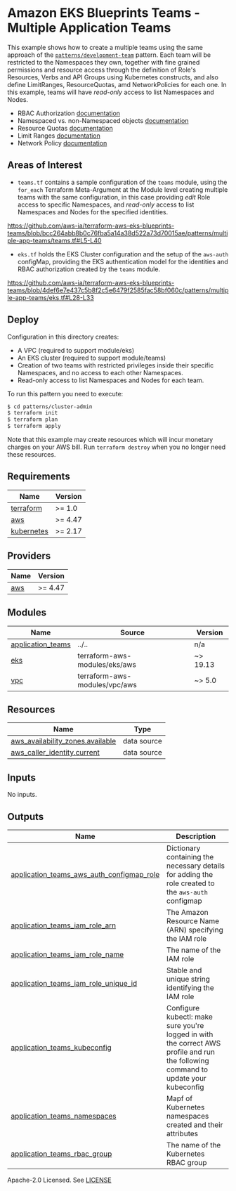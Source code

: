 # Amazon EKS Blueprints Teams - Multiple Application Teams

This example shows how to create a multiple teams using the same approach of the [`patterns/development-team`](https://github.com/aws-ia/terraform-aws-eks-blueprints-teams/tree/main/patterns/development-team) pattern. Each team will be restricted to the Namespaces they own, together with fine grained permissions and resource access through the definition of Role's Resources, Verbs and API Groups using Kubernetes constructs, and also define LimitRanges, ResourceQuotas, amd NetworkPolicies for each one. In this example, teams will have *read-only* access to list Namespaces and Nodes.

- RBAC Authorization [documentation](https://kubernetes.io/docs/reference/access-authn-authz/rbac/)
- Namespaced vs. non-Namespaced objects [documentation](https://kubernetes.io/docs/concepts/overview/working-with-objects/namespaces/#not-all-objects-are-in-a-namespace)
- Resource Quotas [documentation](https://kubernetes.io/docs/concepts/policy/resource-quotas/)
- Limit Ranges [documentation](https://kubernetes.io/docs/concepts/policy/limit-range/)
- Network Policy [documentation](https://kubernetes.io/docs/concepts/services-networking/network-policies/)

## Areas of Interest

- `teams.tf` contains a sample configuration of the `teams` module, using the `for_each` Terraform Meta-Argument at the Module level creating multiple teams with the same configuration, in this case providing *edit* Role access to specific Namespaces, and *read-only* access to list Namespaces and Nodes for the specified identities.

https://github.com/aws-ia/terraform-aws-eks-blueprints-teams/blob/bcc264abb8b0c76fba5a14a38d522a73d70015ae/patterns/multiple-app-teams/teams.tf#L5-L40

- `eks.tf` holds the EKS Cluster configuration and the setup of the `aws-auth` configMap, providing the EKS authentication model for the identities and RBAC authorization created by the `teams` module.

https://github.com/aws-ia/terraform-aws-eks-blueprints-teams/blob/4def6e7e437c5b8f2c5e6479f2585fac58bf060c/patterns/multiple-app-teams/eks.tf#L28-L33

## Deploy

Configuration in this directory creates:

- A VPC (required to support module/eks)
- An EKS cluster (required to support module/teams)
- Creation of two teams with restricted privileges inside their specific Namespaces, and no access to each other Namespaces.
- Read-only access to list Namespaces and Nodes for each team.

To run this pattern you need to execute:

```bash
$ cd patterns/cluster-admin
$ terraform init
$ terraform plan
$ terraform apply
```

Note that this example may create resources which will incur monetary charges on your AWS bill. Run `terraform destroy` when you no longer need these resources.

<!-- BEGINNING OF PRE-COMMIT-TERRAFORM DOCS HOOK -->
## Requirements

| Name | Version |
|------|---------|
| <a name="requirement_terraform"></a> [terraform](#requirement\_terraform) | >= 1.0 |
| <a name="requirement_aws"></a> [aws](#requirement\_aws) | >= 4.47 |
| <a name="requirement_kubernetes"></a> [kubernetes](#requirement\_kubernetes) | >= 2.17 |

## Providers

| Name | Version |
|------|---------|
| <a name="provider_aws"></a> [aws](#provider\_aws) | >= 4.47 |

## Modules

| Name | Source | Version |
|------|--------|---------|
| <a name="module_application_teams"></a> [application\_teams](#module\_application\_teams) | ../.. | n/a |
| <a name="module_eks"></a> [eks](#module\_eks) | terraform-aws-modules/eks/aws | ~> 19.13 |
| <a name="module_vpc"></a> [vpc](#module\_vpc) | terraform-aws-modules/vpc/aws | ~> 5.0 |

## Resources

| Name | Type |
|------|------|
| [aws_availability_zones.available](https://registry.terraform.io/providers/hashicorp/aws/latest/docs/data-sources/availability_zones) | data source |
| [aws_caller_identity.current](https://registry.terraform.io/providers/hashicorp/aws/latest/docs/data-sources/caller_identity) | data source |

## Inputs

No inputs.

## Outputs

| Name | Description |
|------|-------------|
| <a name="output_application_teams_aws_auth_configmap_role"></a> [application\_teams\_aws\_auth\_configmap\_role](#output\_application\_teams\_aws\_auth\_configmap\_role) | Dictionary containing the necessary details for adding the role created to the `aws-auth` configmap |
| <a name="output_application_teams_iam_role_arn"></a> [application\_teams\_iam\_role\_arn](#output\_application\_teams\_iam\_role\_arn) | The Amazon Resource Name (ARN) specifying the IAM role |
| <a name="output_application_teams_iam_role_name"></a> [application\_teams\_iam\_role\_name](#output\_application\_teams\_iam\_role\_name) | The name of the IAM role |
| <a name="output_application_teams_iam_role_unique_id"></a> [application\_teams\_iam\_role\_unique\_id](#output\_application\_teams\_iam\_role\_unique\_id) | Stable and unique string identifying the IAM role |
| <a name="output_application_teams_kubeconfig"></a> [application\_teams\_kubeconfig](#output\_application\_teams\_kubeconfig) | Configure kubectl: make sure you're logged in with the correct AWS profile and run the following command to update your kubeconfig |
| <a name="output_application_teams_namespaces"></a> [application\_teams\_namespaces](#output\_application\_teams\_namespaces) | Mapf of Kubernetes namespaces created and their attributes |
| <a name="output_application_teams_rbac_group"></a> [application\_teams\_rbac\_group](#output\_application\_teams\_rbac\_group) | The name of the Kubernetes RBAC group |
<!-- END OF PRE-COMMIT-TERRAFORM DOCS HOOK -->

Apache-2.0 Licensed. See [LICENSE](https://github.com/aws-ia/terraform-aws-eks-blueprints-teams/blob/main/LICENSE)
